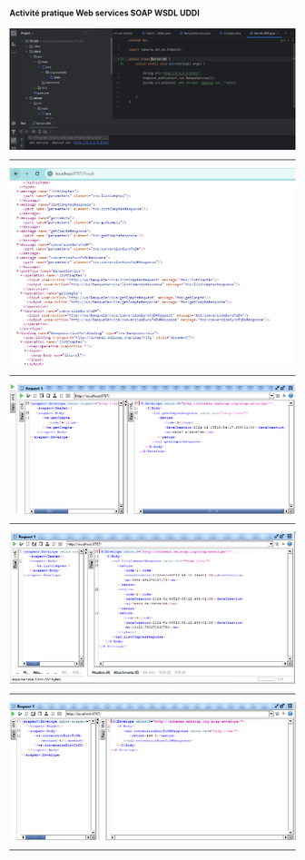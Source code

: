 <h4>Activité pratique Web services SOAP WSDL UDDI <h4>

<img src="captures/WebService_Demarre_Capture.PNG">
<hr/>

<img src="captures/wsdl.PNG">
<hr/>

<img src="captures/getCompte.PNG">
<hr/>

<img src="captures/listComptes.PNG">
<hr/>

<img src="captures/conversionEuroToDH.PNG">
<hr/>